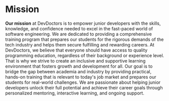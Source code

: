 # Mission

**Our mission** at DevDoctors is to empower junior developers with the skills, knowledge, and confidence needed to excel in the fast-paced world of software engineering. We are dedicated to providing a comprehensive training program that prepares our students for the rigorous demands of the tech industry and helps them secure fulfilling and rewarding careers. At DevDoctors, we believe that everyone should have access to quality programming education, regardless of their background or experience level. That is why we strive to create an inclusive and supportive learning environment that fosters growth and development for all. Our goal is to bridge the gap between academia and industry by providing practical, hands-on training that is relevant to today's job market and prepares our students for real-world challenges. We are passionate about helping junior developers unlock their full potential and achieve their career goals through personalized mentoring, interactive learning, and ongoing support.
